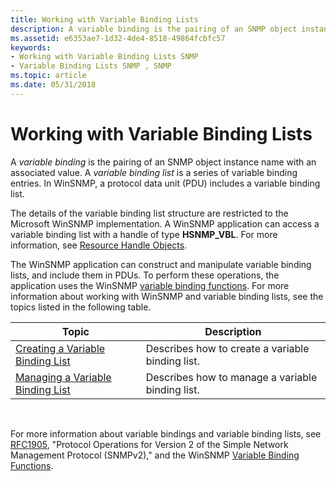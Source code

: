 ```yaml
---
title: Working with Variable Binding Lists
description: A variable binding is the pairing of an SNMP object instance name with an associated value. A variable binding list is a series of variable binding entries. In WinSNMP, a protocol data unit (PDU) includes a variable binding list.
ms.assetid: e6353ae7-1d32-4de4-8518-49864fcbfc57
keywords:
- Working with Variable Binding Lists SNMP
- Variable Binding Lists SNMP , SNMP
ms.topic: article
ms.date: 05/31/2018
---
```


# Working with Variable Binding Lists

A *variable binding* is the pairing of an SNMP object instance name with an associated value. A *variable binding list* is a series of variable binding entries. In WinSNMP, a protocol data unit (PDU) includes a variable binding list.

The details of the variable binding list structure are restricted to the Microsoft WinSNMP implementation. A WinSNMP application can access a variable binding list with a handle of type **HSNMP\_VBL**. For more information, see [Resource Handle Objects](resource-handle-objects.md).

The WinSNMP application can construct and manipulate variable binding lists, and include them in PDUs. To perform these operations, the application uses the WinSNMP [variable binding functions](winsnmp-functions.md). For more information about working with WinSNMP and variable binding lists, see the topics listed in the following table.



| Topic                                                                    | Description                                      |
|--------------------------------------------------------------------------|--------------------------------------------------|
| [Creating a Variable Binding List](creating-a-variable-binding-list.md) | Describes how to create a variable binding list. |
| [Managing a Variable Binding List](managing-a-variable-binding-list.md) | Describes how to manage a variable binding list. |



 

For more information about variable bindings and variable binding lists, see [RFC1905](https://www.ietf.org/rfc/rfc1905.txt), "Protocol Operations for Version 2 of the Simple Network Management Protocol (SNMPv2)," and the WinSNMP [Variable Binding Functions](winsnmp-functions.md).

 

 




